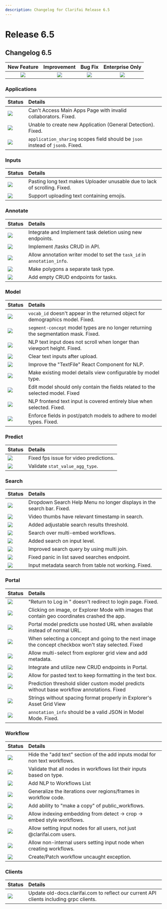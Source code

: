 ```yaml
---
description: Changelog for Clarifai Release 6.5
---
```


# Release 6.5

## Changelog 6.5

| New Feature | Improvement | Bug Fix | Enterprise Only |
| :---: | :---: | :---: | :---: |
| ![](https://github.com/Clarifai/old-docs/tree/1ece1cee27874f51aa11d50a825fff02b0b5243f/product-updates/.gitbook/assets/new_feature.jpg) | ![](https://github.com/Clarifai/old-docs/tree/1ece1cee27874f51aa11d50a825fff02b0b5243f/product-updates/.gitbook/assets/improvement.jpg) | ![](https://github.com/Clarifai/old-docs/tree/1ece1cee27874f51aa11d50a825fff02b0b5243f/product-updates/.gitbook/assets/bug.jpg) | ![](https://github.com/Clarifai/old-docs/tree/1ece1cee27874f51aa11d50a825fff02b0b5243f/product-updates/.gitbook/assets/enterprise.jpg) |

### Applications

| Status | Details |
| :--- | :--- |
| ![](https://github.com/Clarifai/old-docs/tree/1ece1cee27874f51aa11d50a825fff02b0b5243f/product-updates/.gitbook/assets/bug.jpg) | Can't Access Main Apps Page with invalid collaborators. Fixed. |
| ![](https://github.com/Clarifai/old-docs/tree/1ece1cee27874f51aa11d50a825fff02b0b5243f/product-updates/.gitbook/assets/bug.jpg) | Unable to create new Application \(General Detection\). Fixed. |
| ![](https://github.com/Clarifai/old-docs/tree/1ece1cee27874f51aa11d50a825fff02b0b5243f/product-updates/.gitbook/assets/bug.jpg) | `application_sharing` scopes field should be `json` instead of `jsonb`. Fixed. |

### Inputs

| Status | Details |
| :--- | :--- |
| ![](https://github.com/Clarifai/old-docs/tree/1ece1cee27874f51aa11d50a825fff02b0b5243f/product-updates/.gitbook/assets/bug.jpg) | Pasting long text makes Uploader unusable due to lack of scrolling. Fixed. |
| ![](https://github.com/Clarifai/old-docs/tree/1ece1cee27874f51aa11d50a825fff02b0b5243f/product-updates/.gitbook/assets/improvement.jpg) | Support uploading text containing emojis. |

### Annotate

| Status | Details |
| :--- | :--- |
| ![](https://github.com/Clarifai/old-docs/tree/1ece1cee27874f51aa11d50a825fff02b0b5243f/product-updates/.gitbook/assets/improvement.jpg) | Integrate and Implement task deletion using new endpoints. |
| ![](https://github.com/Clarifai/old-docs/tree/1ece1cee27874f51aa11d50a825fff02b0b5243f/product-updates/.gitbook/assets/improvement.jpg) | Implement /tasks CRUD in API. |
| ![](https://github.com/Clarifai/old-docs/tree/1ece1cee27874f51aa11d50a825fff02b0b5243f/product-updates/.gitbook/assets/improvement.jpg) | Allow annotation writer model to set the `task_id` in `annotation_info`. |
| ![](https://github.com/Clarifai/old-docs/tree/1ece1cee27874f51aa11d50a825fff02b0b5243f/product-updates/.gitbook/assets/improvement.jpg) | Make polygons a separate task type. |
| ![](https://github.com/Clarifai/old-docs/tree/1ece1cee27874f51aa11d50a825fff02b0b5243f/product-updates/.gitbook/assets/improvement.jpg) | Add empty CRUD endpoints for tasks. |

### Model

| Status | Details |
| :--- | :--- |
| ![](https://github.com/Clarifai/old-docs/tree/1ece1cee27874f51aa11d50a825fff02b0b5243f/product-updates/.gitbook/assets/bug.jpg) | `vocab_id` doesn't appear in the returned object for demographics model. Fixed. |
| ![](https://github.com/Clarifai/old-docs/tree/1ece1cee27874f51aa11d50a825fff02b0b5243f/product-updates/.gitbook/assets/bug.jpg) | `segment-concept` model types are no longer returning the segmentation mask. Fixed. |
| ![](https://github.com/Clarifai/old-docs/tree/1ece1cee27874f51aa11d50a825fff02b0b5243f/product-updates/.gitbook/assets/bug.jpg) | NLP text input does not scroll when longer than viewport height. Fixed. |
| ![](https://github.com/Clarifai/old-docs/tree/1ece1cee27874f51aa11d50a825fff02b0b5243f/product-updates/.gitbook/assets/bug.jpg) | Clear text inputs after upload. |
| ![](https://github.com/Clarifai/old-docs/tree/1ece1cee27874f51aa11d50a825fff02b0b5243f/product-updates/.gitbook/assets/improvement.jpg) | Improve the "TextFile" React Component for NLP. |
| ![](https://github.com/Clarifai/old-docs/tree/1ece1cee27874f51aa11d50a825fff02b0b5243f/product-updates/.gitbook/assets/improvement.jpg) | Make existing model details view configurable by model type. |
| ![](https://github.com/Clarifai/old-docs/tree/1ece1cee27874f51aa11d50a825fff02b0b5243f/product-updates/.gitbook/assets/bug.jpg) | Edit model should only contain the fields related to the selected model. Fixed |
| ![](https://github.com/Clarifai/old-docs/tree/1ece1cee27874f51aa11d50a825fff02b0b5243f/product-updates/.gitbook/assets/bug.jpg) | NLP frontend text input is covered entirely blue when selected. Fixed. |
| ![](https://github.com/Clarifai/old-docs/tree/1ece1cee27874f51aa11d50a825fff02b0b5243f/product-updates/.gitbook/assets/bug.jpg) | Enforce fields in post/patch models to adhere to model types. Fixed. |

### Predict

| Status | Details |
| :--- | :--- |
| ![](https://github.com/Clarifai/old-docs/tree/1ece1cee27874f51aa11d50a825fff02b0b5243f/product-updates/.gitbook/assets/bug.jpg) | Fixed fps issue for video predictions. |
| ![](https://github.com/Clarifai/old-docs/tree/1ece1cee27874f51aa11d50a825fff02b0b5243f/product-updates/.gitbook/assets/bug.jpg) | Validate `stat_value_agg_type`. |

### Search

| Status | Details |
| :--- | :--- |
| ![](https://github.com/Clarifai/old-docs/tree/1ece1cee27874f51aa11d50a825fff02b0b5243f/product-updates/.gitbook/assets/bug.jpg) | Dropdown Search Help Menu no longer displays in the search bar. Fixed. |
| ![](https://github.com/Clarifai/old-docs/tree/1ece1cee27874f51aa11d50a825fff02b0b5243f/product-updates/.gitbook/assets/new_feature.jpg) | Video thumbs have relevant timestamp in search. |
| ![](https://github.com/Clarifai/old-docs/tree/1ece1cee27874f51aa11d50a825fff02b0b5243f/product-updates/.gitbook/assets/improvement.jpg) | Added adjustable search results threshold. |
| ![](https://github.com/Clarifai/old-docs/tree/1ece1cee27874f51aa11d50a825fff02b0b5243f/product-updates/.gitbook/assets/new_feature.jpg) | Search over multi-embed workflows. |
| ![](https://github.com/Clarifai/old-docs/tree/1ece1cee27874f51aa11d50a825fff02b0b5243f/product-updates/.gitbook/assets/new_feature.jpg) | Added search on input level. |
| ![](https://github.com/Clarifai/old-docs/tree/1ece1cee27874f51aa11d50a825fff02b0b5243f/product-updates/.gitbook/assets/improvement.jpg) | Improved search query by using multi join. |
| ![](https://github.com/Clarifai/old-docs/tree/1ece1cee27874f51aa11d50a825fff02b0b5243f/product-updates/.gitbook/assets/bug.jpg) | Fixed panic in list saved searches endpoint. |
| ![](https://github.com/Clarifai/old-docs/tree/1ece1cee27874f51aa11d50a825fff02b0b5243f/product-updates/.gitbook/assets/bug.jpg) | Input metadata search from table not working. Fixed. |

### Portal

| Status | Details |
| :--- | :--- |
| ![](https://github.com/Clarifai/old-docs/tree/1ece1cee27874f51aa11d50a825fff02b0b5243f/product-updates/.gitbook/assets/bug.jpg) | "Return to Log in " doesn't redirect to login page. Fixed. |
| ![](https://github.com/Clarifai/old-docs/tree/1ece1cee27874f51aa11d50a825fff02b0b5243f/product-updates/.gitbook/assets/bug.jpg) | Clicking on image, or Explorer Mode with images that contain geo coordinates crashed the app. |
| ![](https://github.com/Clarifai/old-docs/tree/1ece1cee27874f51aa11d50a825fff02b0b5243f/product-updates/.gitbook/assets/improvement.jpg) | Portal model predicts use hosted URL when available instead of normal URL. |
| ![](https://github.com/Clarifai/old-docs/tree/1ece1cee27874f51aa11d50a825fff02b0b5243f/product-updates/.gitbook/assets/bug.jpg) | When selecting a concept and going to the next image the concept checkbox won't stay selected. Fixed |
| ![](https://github.com/Clarifai/old-docs/tree/1ece1cee27874f51aa11d50a825fff02b0b5243f/product-updates/.gitbook/assets/improvement.jpg) | Allow multi-select from explorer grid view and add metadata. |
| ![](https://github.com/Clarifai/old-docs/tree/1ece1cee27874f51aa11d50a825fff02b0b5243f/product-updates/.gitbook/assets/improvement.jpg) | Integrate and utilize new CRUD endpoints in Portal. |
| ![](https://github.com/Clarifai/old-docs/tree/1ece1cee27874f51aa11d50a825fff02b0b5243f/product-updates/.gitbook/assets/new_feature.jpg) | Allow for pasted text to keep formatting in the text box. |
| ![](https://github.com/Clarifai/old-docs/tree/1ece1cee27874f51aa11d50a825fff02b0b5243f/product-updates/.gitbook/assets/bug.jpg) | Prediction threshold slider custom model predicts without base workflow annotations. Fixed |
| ![](https://github.com/Clarifai/old-docs/tree/1ece1cee27874f51aa11d50a825fff02b0b5243f/product-updates/.gitbook/assets/improvement.jpg) | Strings without spacing format properly in Explorer's Asset Grid View |
| ![](https://github.com/Clarifai/old-docs/tree/1ece1cee27874f51aa11d50a825fff02b0b5243f/product-updates/.gitbook/assets/bug.jpg) | `annotation_info` should be a valid JSON in Model Mode. Fixed. |

### Workflow

| Status | Details |
| :--- | :--- |
| ![](https://github.com/Clarifai/old-docs/tree/1ece1cee27874f51aa11d50a825fff02b0b5243f/product-updates/.gitbook/assets/bug.jpg) | Hide the "add text" section of the add inputs modal for non text workflows. |
| ![](https://github.com/Clarifai/old-docs/tree/1ece1cee27874f51aa11d50a825fff02b0b5243f/product-updates/.gitbook/assets/improvement.jpg) | Validate that all nodes in workflows list their inputs based on type. |
| ![](https://github.com/Clarifai/old-docs/tree/1ece1cee27874f51aa11d50a825fff02b0b5243f/product-updates/.gitbook/assets/new_feature.jpg) | Add NLP to Workflows List |
| ![](https://github.com/Clarifai/old-docs/tree/1ece1cee27874f51aa11d50a825fff02b0b5243f/product-updates/.gitbook/assets/improvement.jpg) | Generalize the iterations over regions/frames in workflow code. |
| ![](https://github.com/Clarifai/old-docs/tree/1ece1cee27874f51aa11d50a825fff02b0b5243f/product-updates/.gitbook/assets/new_feature.jpg) | Add ability to "make a copy" of public\_workflows. |
| ![](https://github.com/Clarifai/old-docs/tree/1ece1cee27874f51aa11d50a825fff02b0b5243f/product-updates/.gitbook/assets/improvement.jpg) | Allow indexing embedding from detect -&gt; crop -&gt; embed style workflows. |
| ![](https://github.com/Clarifai/old-docs/tree/1ece1cee27874f51aa11d50a825fff02b0b5243f/product-updates/.gitbook/assets/improvement.jpg) | Allow setting input nodes for all users, not just @clarifai.com users. |
| ![](https://github.com/Clarifai/old-docs/tree/1ece1cee27874f51aa11d50a825fff02b0b5243f/product-updates/.gitbook/assets/improvement.jpg) | Allow non-internal users setting input node when creating workflows. |
| ![](https://github.com/Clarifai/old-docs/tree/1ece1cee27874f51aa11d50a825fff02b0b5243f/product-updates/.gitbook/assets/bug.jpg) | Create/Patch workflow uncaught exception. |

### Clients

| Status | Details |
| :--- | :--- |
| ![](https://github.com/Clarifai/old-docs/tree/1ece1cee27874f51aa11d50a825fff02b0b5243f/product-updates/.gitbook/assets/improvement.jpg) | Update old-docs.clarifai.com to reflect our current API clients including grpc clients. |
